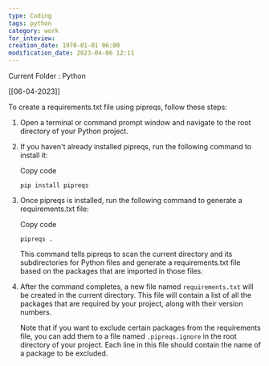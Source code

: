 ```yaml
---
type: Coding
tags: python
category: work
for_inteview: 
creation_date: 1970-01-01 06:00
modification_date: 2023-04-06 12:11
---
```


  
Current Folder : Python




[[06-04-2023]]


To create a requirements.txt file using pipreqs, follow these steps:

1.  Open a terminal or command prompt window and navigate to the root directory of your Python project.
    
2.  If you haven't already installed pipreqs, run the following command to install it:
    
    Copy code
    
    `pip install pipreqs`
    
3.  Once pipreqs is installed, run the following command to generate a requirements.txt file:
    
    Copy code
    
    `pipreqs .`
    
    This command tells pipreqs to scan the current directory and its subdirectories for Python files and generate a requirements.txt file based on the packages that are imported in those files.
    
4.  After the command completes, a new file named `requirements.txt` will be created in the current directory. This file will contain a list of all the packages that are required by your project, along with their version numbers.
    
    Note that if you want to exclude certain packages from the requirements file, you can add them to a file named `.pipreqs.ignore` in the root directory of your project. Each line in this file should contain the name of a package to be excluded.
